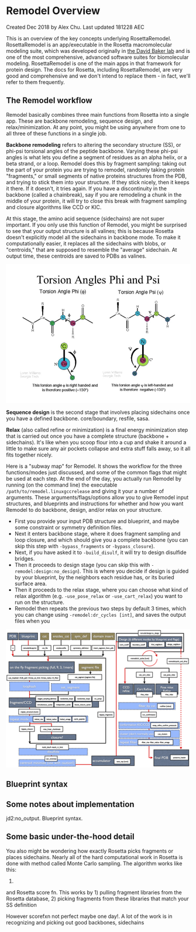 # Remodel Overview
Created Dec 2018 by Alex Chu. Last updated 181228 AEC

This is an overview of the key concepts underlying RosettaRemodel. RosettaRemodel is an app/executable in the Rosetta macromolecular modeling suite, which was developed originally in [the David Baker lab]() and is one of the most comprehensive, advanced software suites for biomolecular modeling. RosettaRemodel is one of the main apps in that framework for protein design. The docs for Rosetta, including RosettaRemodel, are very good and comprehensive and we don't intend to replace them - in fact, we'll refer to them frequently.

## The Remodel workflow

Remodel basically combines three main functions from Rosetta into a single app. These are backbone remodeling, sequence design, and relax/minimization. At any point, you might be using anywhere from one to all three of these functions in a single job. 

**Backbone remodeling** refers to altering the secondary structure (SS), or phi-psi torsional angles of the peptide backbone. Varying these phi-psi angles is what lets you define a segment of residues as an alpha helix, or a beta strand, or a loop. Remodel does this by fragment sampling: taking out the part of your protein you are trying to remodel, randomly taking protein "fragments," or small segments of native proteins structures from the PDB, and trying to stick them into your structure. If they stick nicely, then it keeps it there. If it doesn't, it tries again. If you have a discontinuity in the backbone (called a chainbreak), say if you are remodeling a chunk in the middle of your protein, it will try to close this break with fragment sampling and closure algorithms like CCD or KIC.

At this stage, the amino acid sequence (sidechains) are not super important. If you only use this function of Remodel, you might be surprised to see that your output structure is all valines; this is because Rosetta doesn't explicitly model all the sidechains in backbone mode. To make it computationally easier, it replaces all the sidechains with blobs, or "centroids," that are supposed to resemble the "average" sidechain. At output time, these centroids are saved to PDBs as valines.

![Protein torsional angles](images/phi_psi_torsional_diagram.jpg)

**Sequence design** is the second stage that involves placing sidechains once you have a defined backbone. core/boundary, resfile, sasa.

**Relax** (also called refine or minimization) is a final energy minimization step that is carried out once you have a complete structure (backbone + sidechains). It's like when you scoop flour into a cup and shake it around a little to make sure any air pockets collapse and extra stuff falls away, so it all fits together nicely.

Here is a "subway map" for Remodel. It shows the workflow for the three functions/modes just discussed, and some of the common flags that might be used at each step. At the end of the day, you actually run Remodel by running (on the command line) the executable `/path/to/remodel.linuxgccrelease` and giving it your a number of arguments. These arguments/flags/options allow you to give Remodel input structures, and blueprints and instructions for whether and how you want Remodel to do backbone, design, and/or relax on your structure.

- First you provide your input PDB structure and blueprint, and maybe some constraint or symmetry definition files. 
- Next it enters backbone stage, where it does fragment sampling and loop closure, and which should give you a complete backbone (you can skip this step with `-bypass_fragments` or `-bypass_closure`). 
- Next, if you have asked it to `-build_disulf`, it will try to design disulfide bridges. 
- Then it proceeds to design stage (you can skip this with `-remodel:design:no_design`). This is where you decide if design is guided by your blueprint, by the neighbors each residue has, or its buried surface area. 
- Then it proceeds to the relax stage, where you can choose what kind of relax algorithm (e.g. `-use_pose_relax` or `-use_cart_relax`) you want to run on the structure.
- Remodel then repeats the previous two steps by default 3 times, which you can change using `-remodel:dr_cycles [int]`, and saves the output files when you

![Remodel Subway Map](images/RemodelSubwayMap.png)

## Blueprint syntax

## Some notes about implementation

jd2:no_output. Blueprint syntax.

## Some basic under-the-hood detail

You also might be wondering how exactly Rosetta picks fragments or places sidechains. Nearly all of the hard computational work in Rosetta is done with method called Monte Carlo sampling. The algorithm works like this:

1. 

and Rosetta score fn. This works by 1) pulling fragment libraries from the Rosetta database, 2) picking fragments from these libraries that match your SS definition

However scorefxn not perfect maybe one day!. A lot of the work is in recognizing and picking out good backbones, sidechains
